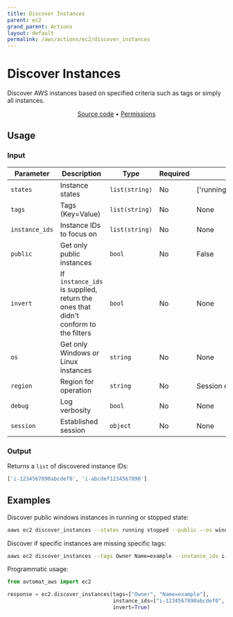 ```yaml
---
title: Discover Instances
parent: ec2
grand_parent: Actions
layout: default
permalink: /aws/actions/ec2/discover_instances
---
```


# Discover Instances

Discover AWS instances based on specified criteria such as tags or simply all instances.

<p align="center">
   <a href="https://github.com/avtomat-hub/avtomat-aws/tree/main/avtomat_aws/ec2/discover_instances.py">Source code</a> •
   <a href="/aws/permissions/ec2/discover_instances">Permissions</a>
</p>

## Usage

### Input

| Parameter      | Description                                                                       | Type           | Required | Default value                              |
|----------------|-----------------------------------------------------------------------------------|----------------|----------|--------------------------------------------|
| `states`       | Instance states                                                                   | `list(string)` | No       | ['running','stopped','pending','stopping'] |
| `tags`         | Tags (Key=Value)                                                                  | `list(string)` | No       | None                                       |
| `instance_ids` | Instance IDs to focus on                                                          | `list(string)` | No       | None                                       |
| `public`       | Get only public instances                                                         | `bool`         | No       | False                                      |
| `invert`       | If `instance_ids` is supplied, return the ones that didn't conform to the filters | `bool`         | No       | None                                       |
| `os`           | Get only Windows or Linux instances                                               | `string`       | No       | None                                       |
| `region`       | Region for operation                                                              | `string`       | No       | Session default                            |
| `debug`        | Log verbosity                                                                     | `bool`         | No       | None                                       |
| `session`      | Established session                                                               | `object`       | No       | None                                       |

### Output

Returns a `list` of discovered instance IDs:

```python
['i-1234567890abcdef0', 'i-abcdef1234567890']
```

## Examples

Discover public windows instances in running or stopped state:

```bash
aaws ec2 discover_instances --states running stopped --public --os windows
```

Discover if specific instances are missing specific tags:

```bash
aaws ec2 discover_instances --tags Owner Name=example --instance_ids i-1234567890abcdef0 i-abcdef1234567890 --invert
```

Programmatic usage:

```python
from avtomat_aws import ec2

response = ec2.discover_instances(tags=["Owner", "Name=example"],
                                  instance_ids=["i-1234567890abcdef0", "i-abcdef1234567890"],
                                  invert=True)
```